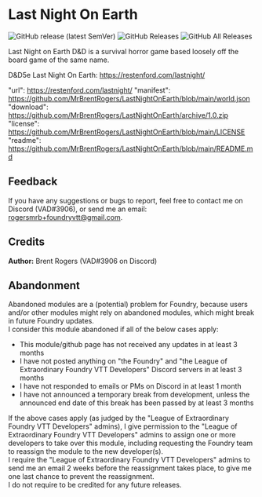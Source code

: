 # Last Night On Earth
![GitHub release (latest SemVer)](https://img.shields.io/github/v/release/MrBrentRogers/LastNightOnEarth) 
![GitHub Releases](https://img.shields.io/github/downloads/MrBrentRogers/LastNightOnEarth/latest/total)
![GitHub All Releases](https://img.shields.io/github/downloads/MrBrentRogers/LastNightOnEarth/total?label=downloads) 

Last Night on Earth D&amp;D is a survival horror game based loosely off the board game of the same name.

D&D5e Last Night On Earth: https://restenford.com/lastnight/

"url": https://restenford.com/lastnight/
"manifest": https://github.com/MrBrentRogers/LastNightOnEarth/blob/main/world.json
"download": https://github.com/MrBrentRogers/LastNightOnEarth/archive/1.0.zip
"license": https://github.com/MrBrentRogers/LastNightOnEarth/blob/main/LICENSE
"readme": https://github.com/MrBrentRogers/LastNightOnEarth/blob/main/README.md


## Feedback
If you have any suggestions or bugs to report, feel free to contact me on Discord (VAD#3906), or send me an email: rogersmrb+foundryvtt@gmail.com.

## Credits
<b>Author:</b> Brent Rogers (VAD#3906 on Discord)<br>

## Abandonment
Abandoned modules are a (potential) problem for Foundry, because users and/or other modules might rely on abandoned modules, which might break in future Foundry updates.<br>
I consider this module abandoned if all of the below cases apply:
<ul>
  <li>This module/github page has not received any updates in at least 3 months</li>
  <li>I have not posted anything on "the Foundry" and "the League of Extraordinary Foundry VTT Developers" Discord servers in at least 3 months</li>
  <li>I have not responded to emails or PMs on Discord in at least 1 month</li>
  <li>I have not announced a temporary break from development, unless the announced end date of this break has been passed by at least 3 months</li>
</ul>
If the above cases apply (as judged by the "League of Extraordinary Foundry VTT Developers" admins), I give permission to the "League of Extraordinary Foundry VTT Developers" admins to assign one or more developers to take over this module, including requesting the Foundry team to reassign the module to the new developer(s).<br>
I require the "League of Extraordinary Foundry VTT Developers" admins to send me an email 2 weeks before the reassignment takes place, to give me one last chance to prevent the reassignment.<br>
I do not require to be credited for any future releases.
